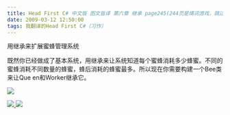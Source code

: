 ```yaml
---
title: Head First C# 中文版 图文皆译 第六章 继承 page245(244页是填词游戏，跳过)
date: 2009-03-12 12:50:00
tags: 我翻译的Head First C#（习作）
---
```

用继承来扩展蜜蜂管理系统

既然你已经做成了基本系统，用继承来让系统知道每个蜜蜂消耗多少蜂蜜。不同的蜜蜂消耗不同数量的蜂蜜，蜂后消耗的蜂蜜最多。所以现在你需要构建一个Bee类来让Que
en和Worker继承它。

![](https://p-blog.csdn.net/images/p_blog_csdn_net/cuipengfei1/EntryImages/20090312/2009-03-12_12-39-11.jpg)



[ ![](https://profile.csdnimg.cn/5/2/5/3_cuipengfei1)
![](https://g.csdnimg.cn/static/user-reg-year/1x/11.png)
](https://blog.csdn.net/cuipengfei1)





